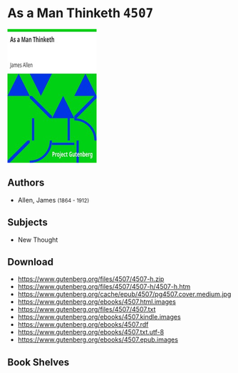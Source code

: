 # As a Man Thinketh <kbd>4507</kbd>

![](./cover.medium.jpg "")

## Authors


 - Allen, James <small>(1864 - 1912)</small>

## Subjects


 - New Thought

## Download


 - https://www.gutenberg.org/files/4507/4507-h.zip
 - https://www.gutenberg.org/files/4507/4507-h/4507-h.htm
 - https://www.gutenberg.org/cache/epub/4507/pg4507.cover.medium.jpg
 - https://www.gutenberg.org/ebooks/4507.html.images
 - https://www.gutenberg.org/files/4507/4507.txt
 - https://www.gutenberg.org/ebooks/4507.kindle.images
 - https://www.gutenberg.org/ebooks/4507.rdf
 - https://www.gutenberg.org/ebooks/4507.txt.utf-8
 - https://www.gutenberg.org/ebooks/4507.epub.images

## Book Shelves


